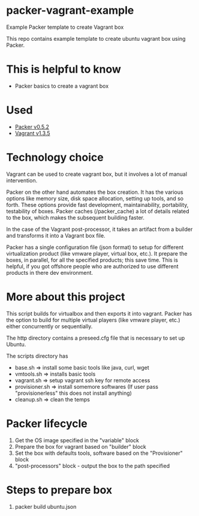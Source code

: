 packer-vagrant-example
======================

Example Packer template to create Vagrant box


This repo contains example template to create ubuntu vagrant box using Packer.


# This is helpful to know

* Packer basics to create a vagrant box


# Used

* [Packer v0.5.2](http://www.packer.io/docs)
* [Vagrant v1.3.5](https://docs.vagrantup.com/v2/getting-started/)


# Technology choice

Vagrant can be used to create vagrant box, but it involves a lot of manual intervention. 

Packer on the other hand automates the box creation. It has the various options like memory size, disk space allocation, setting up tools, and so forth. These options provide fast development, maintainability, portability, testability of boxes. Packer caches (/packer_cache) a lot of details related to the box, which makes the subsequent building faster.

In the case of the Vagrant post-processor, it takes an artifact from a builder and transforms it into a Vagrant box file.

Packer has a single configuration file (json format) to setup for different virtualization product (like vmware player, virtual box, etc.). It prepare the boxes, in parallel, for all the specified products; this save time. This is helpful, if you got offshore people who are authorized to use different products in there dev environment.


# More about this project

This script builds for virtualbox and then exports it into vagrant. Packer has the option to build for multiple virtual players (like vmware player, etc.) either concurrently or sequentially.

The http directory contains a preseed.cfg file that is necessary to set up Ubuntu. 

The scripts directory has

* base.sh => install some basic tools like java, curl, wget
* vmtools.sh => installs basic tools
* vagrant.sh => setup vagrant ssh key for remote access
* provisioner.sh => install somemore softwares (If user pass "provisionerless" this does not install anything)
* cleanup.sh => clean the temps


# Packer lifecycle

1. Get the OS image specified in the "variable" block
2. Prepare the box for vagrant based on "builder" block
3. Set the box with defaults tools, software based on the "Provisioner" block
4. "post-processors" block - output the box to the path specified


# Steps to prepare box

1. packer build ubuntu.json